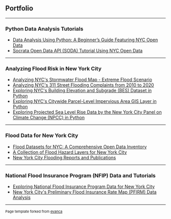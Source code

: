 ## Portfolio

---

### Python Data Analysis Tutorials

- [Data Analysis Using Python: A Beginner’s Guide Featuring NYC Open Data](https://github.com/mebauer/data-analysis-using-python)
- [Socrata Open Data API (SODA) Tutorial Using NYC Open Data](https://github.com/mebauer/sodapy-tutorial-nyc-opendata)

---

### Analyzing Flood Risk in New York City

- [Analyzing NYC's Stormwater Flood Map - Extreme Flood Scenario](https://github.com/mebauer/stormwater-map-analysis-nyc)
- [Analyzing NYC's 311 Street Flooding Complaints from 2010 to 2020](https://github.com/mebauer/nyc-311-street-flooding)
- [Exploring NYC's Building Elevation and Subgrade (BES) Dataset in Python](https://github.com/mebauer/building-elevation-subgrade-nyc)
- [Exploring NYC's Citywide Parcel-Level Impervious Area GIS Layer in Python](https://github.com/mebauer/parcel-impervious-area-nyc)
- [Exploring Projected Sea Level Rise Data by the New York City Panel on Climate Change (NPCC) in Python](https://github.com/mebauer/projected-sea-level-rise-nyc)

---

### Flood Data for New York City

- [Flood Datasets for NYC: A Comprehensive Open Data Inventory](https://github.com/mebauer/nyc-flood-data)
- [A Collection of Flood Hazard Layers for New York City](https://github.com/mebauer/nyc-flood-layers)
- [New York City Flooding Reports and Publications](https://github.com/mebauer/nyc-flood-reports)

---

### National Flood Insurance Program (NFIP) Data and Tutorials

- [Exploring National Flood Insurance Program Data for New York City](https://github.com/mebauer/fema-nfip-nyc)
- [New York City's Preliminary Flood Insurance Rate Map (PFIRM) Data Analysis](https://github.com/mebauer/nyc-floodzone-analysis)

---

<p style="font-size:11px">Page template forked from <a href="https://github.com/evanca/quick-portfolio">evanca</a></p>
<!-- Remove above link if you don't want to attibute -->
